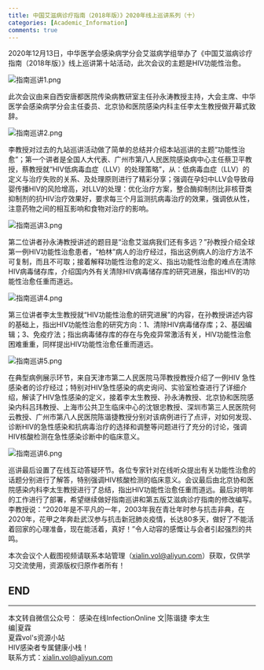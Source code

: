 ```yaml
---
title: 中国艾滋病诊疗指南（2018年版）》2020年线上巡讲系列（十）
categories: [Academic_Information]
comments: true
---
```


2020年12月13日，中华医学会感染病学分会艾滋病学组举办了《中国艾滋病诊疗指南（2018年版）》线上巡讲第十站活动，此次会议的主题是HIV功能性治愈。

![指南巡讲1.png](https://i.loli.net/2020/12/14/QW9r8zPljRc1fmo.png)

此次会议由来自西安唐都医院传染病教研室主任孙永涛教授主持，大会主席、中华医学会感染病学分会主任委员、北京协和医院感染内科主任李太生教授做开幕式致辞。

![指南巡讲2.png](https://i.loli.net/2020/12/14/tHix64CwyIrh1MF.png)

李教授对过去的九站巡讲活动做了简单的总结并介绍本站巡讲的主题“功能性治愈”；第一个讲者是全国人大代表、广州市第八人民医院感染病中心主任蔡卫平教授，蔡教授就“HIV低病毒血症（LLV）的处理策略”，从：低病毒血症（LLV）的定义与治疗失败的关系、及处理原则进行了精彩分享；强调在孕妇中LLV会导致母婴传播HIV的风险增高，对LLV的处理：优化治疗方案，整合酶抑制剂比非核苷类抑制剂的抗HIV治疗效果好，要求每三个月监测抗病毒治疗的效果，强调依从性，注意药物之间的相互影响和食物对治疗的影响。

![指南巡讲3.png](https://i.loli.net/2020/12/14/qI2lTduiGOjWDKe.png)

第二位讲者孙永涛教授讲述的题目是“治愈艾滋病我们还有多远？”孙教授介绍全球第一例HIV功能性治愈患者，“柏林”病人的治疗经过，指出这例病人的治疗方法不可复制，而且不可取；接着解释功能性治愈的定义、指出功能性治愈的难点在清除HIV病毒储存库，介绍国内外有关清除HIV病毒储存库的研究进展，指出HIV的功能性治愈任重而道远。

![指南巡讲4.png](https://i.loli.net/2020/12/14/BziR9xWwGCOhQHy.png)

第三位讲者李太生教授就“HIV功能性治愈的研究进展”的内容，在孙教授讲述内容的基础上，指出HIV功能性治愈的研究方向：1、清除HIV病毒储存库；2、基因编辑；3、免疫疗法；指出病毒储存库的存在与免疫异常激活有关，HIV功能性治愈困难重重，同样提出HIV功能性治愈任重而道远。

![指南巡讲5.png](https://i.loli.net/2020/12/14/4pcWNalTsL6xYtM.png)

在典型病例展示环节，来自天津市第二人民医院马萍教授教授介绍了一例HIV 急性感染者的诊疗经过；特别对HIV急性感染的病史询问、实验室检查进行了详细介绍，解读了HIV急性感染的定义，接着李太生教授、孙永涛教授、北京协和医院感染内科吕玮教授、上海市公共卫生临床中心的沈银忠教授、深圳市第三人民医院何云教授、广州市第八人民医院陈谐捷教授分别对该病例进行了点评，对如何发现、诊断HIV的急性感染和抗病毒治疗的选择和调整等问题进行了充分的讨论，强调HIV核酸检测在急性感染诊断中的临床意义。

![指南巡讲6.png](https://i.loli.net/2020/12/14/dvcOg27YGRA1VlT.png)

巡讲最后设置了在线互动答疑环节。各位专家针对在线听众提出有关功能性治愈的话题分别进行了解答，特别强调HIV核酸检测的临床意义。会议最后由北京协和医院感染内科李太生教授进行了总结，指出HIV功能性治愈任重而道远。最后对明年的工作进行了部署，希望继续做好指南巡讲和第五版艾滋病诊疗指南的修改编写。李教授说：“2020年是不平凡的一年，2003年我在青壮年时参与抗击非典，在2020年，花甲之年奔赴武汉参与抗击新冠肺炎疫情，长达80多天，做好了不能活着回家的心理准备，现在能活着，真好！”令人动容的感慨让与会者引起强烈的共鸣。

本次会议个人截图视频请联系本站管理（xialin.vol@aliyun.com）获取，仅供学习交流使用，资源版权归原作者所有！

END<br>
---

---
本文转自微信公众号： 感染在线InfectionOnline
文|陈谐捷 李太生<br>
编|夏霖<br>
夏霖vol's资源小站<br>
HIV感染者专属健康小栈！<br>
联系方式：xialin.vol@aliyun.com
